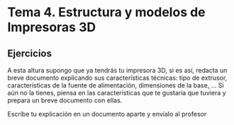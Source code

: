 # Tema 4. Estructura y modelos de Impresoras 3D

## Ejercicios

A esta altura supongo que ya tendrás tu impresora 3D, si es así, redacta un breve documento explicando sus características técnicas: tipo de extrusor, características de la fuente de alimentación, dimensiones de la base, ...
Si aún no la tienes, piensa en las características que te gustaría que tuviera y prepara un breve documento con ellas.

Escribe tu explicación en un documento aparte y envíalo al profesor